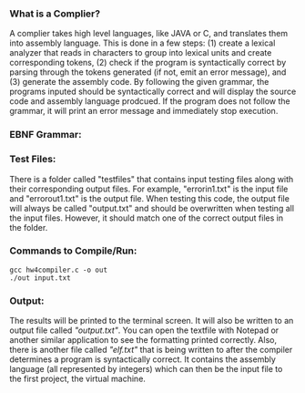 ### What is a Complier?
A complier takes high level languages, like JAVA or C, and translates them into assembly language. This is done in a few steps: (1) create a lexical analyzer that reads in characters to group into lexical units and create corresponding tokens, (2) check if the program is syntactically correct by parsing through the tokens generated (if not, emit an error message), and (3) generate the assembly code. By following the given grammar, the programs inputed should be syntactically correct and will display the source code and assembly language prodcued. If the program does not follow the grammar, it will print an error message and immediately stop execution.

### EBNF Grammar:


### Test Files:
There is a folder called "testfiles" that contains input testing files along with their corresponding output files. For example, "errorin1.txt" is the input file and "errorout1.txt" is the output file. When testing this code, the output file will always be called "output.txt" and should be overwritten when testing all the input files. However, it should match one of the correct output files in the folder.

### Commands to Compile/Run:
```
gcc hw4compiler.c -o out
./out input.txt
```

### Output:
The results will be printed to the terminal screen. It will also be written to an output file called _"output.txt"_. You can open the textfile with Notepad or another similar application to see the formatting printed correctly. Also, there is another file called _"elf.txt"_ that is being written to after the compiler determines a program is syntactically correct. It contains the assembly language (all represented by integers) which can then be the input file to the first project, the virtual machine.

